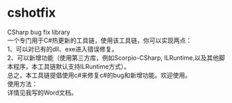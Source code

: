 <h1><a id="cshotfix_0"></a>cshotfix</h1>
<p>CSharp bug fix library<br>
一个专门用于C#热更新的工具链，使用该工具链，你可以实现两点：<br>
1、可以对已有的dll、exe进入错误修复。<br>
2、可以新增功能（使用第三方库，例如Scorpio-CSharp, ILRuntime,以及其他脚本程序，本工具链默认支持ILRuntime方式）。<br>
总之，本工具链提倡使用c#来修复c#的bug和新增功能。欢迎使用。<br>
使用方法：<br>
详情见我写的Word文档。</p>
